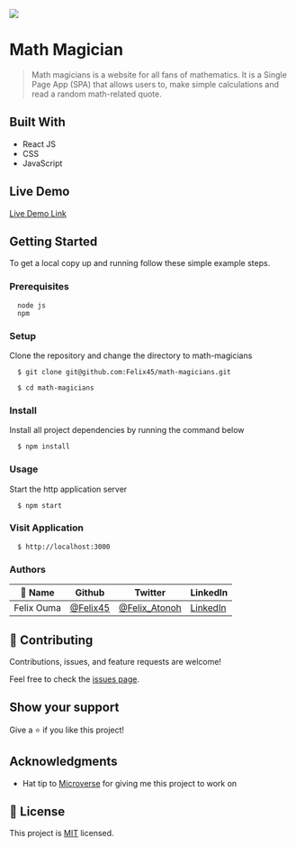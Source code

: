 ![](https://img.shields.io/badge/Microverse-blueviolet)

# Math Magician

> Math magicians is a website for all fans of mathematics. It is a Single Page App (SPA) that allows users to, make simple calculations and read a random math-related quote.

## Built With

- React JS
- CSS
- JavaScript

## Live Demo

[Live Demo Link](https://felix45.github.io/math-magicians/)

## Getting Started

To get a local copy up and running follow these simple example steps.

### Prerequisites
```
  node js
  npm

```
### Setup
Clone the repository and change the directory to math-magicians

``` 
  $ git clone git@github.com:Felix45/math-magicians.git

  $ cd math-magicians

```

### Install
Install all project dependencies by running the command below
 
``` 
  $ npm install
```
### Usage
Start the http application server
``` 
  $ npm start
```

### Visit Application
```
  $ http://localhost:3000
```


### Authors

| 👤 Name | Github | Twitter | LinkedIn |
|------|--------|---------|----------|
|Felix Ouma|[@Felix45](https://github.com/Felix45)|[@Felix_Atonoh](https://twitter.com/Felix_Atonoh)|[LinkedIn](https://www.linkedin.com/in/felix-ouma-639766b0/)|


## 🤝 Contributing

Contributions, issues, and feature requests are welcome!

Feel free to check the [issues page](https://github.com/Felix45/math-magicians/issues).

## Show your support

Give a ⭐️ if you like this project!

## Acknowledgments

- Hat tip to [Microverse](https://bit.ly/MicroverseTN) for giving me this project to work on


## 📝 License

This project is [MIT](https://github.com/git/git-scm.com/blob/main/MIT-LICENSE.txt) licensed.
